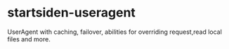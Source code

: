 # startsiden-useragent
UserAgent with caching, failover, abilities for overriding request,read local files and more. 
